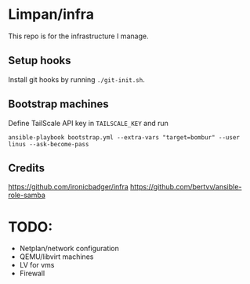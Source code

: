 # Limpan/infra

This repo is for the infrastructure I manage.

## Setup hooks
Install git hooks by running `./git-init.sh`.

## Bootstrap machines
Define TailScale API key in `TAILSCALE_KEY` and run

`ansible-playbook bootstrap.yml --extra-vars "target=bombur" --user linus --ask-become-pass`

## Credits
https://github.com/ironicbadger/infra
https://github.com/bertvv/ansible-role-samba

# TODO:

- Netplan/network configuration
- QEMU/libvirt machines
- LV for vms
- Firewall
